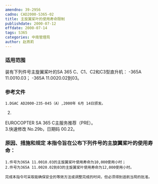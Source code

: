 ```yaml
---
amendno: 39-2956  
cadno: CAD2000-S365-02  
title: 主旋翼桨叶的使用寿命限制  
publishdate: 2000-07-12  
effdate: 2000-07-14  
tags: S365  
categories: 中南管理局  
author: 赵燕莉  
---
```

  
### 适用范围  
装有下列件号主旋翼桨叶的SA 365 C、C1、C2和C3型直升机： -365A 11.0010.03； -365A 11.0020.02到03。  
  
<!--more-->  
### 参考文件  
    1.DGAC AD2000-235-045（A）,2000年 6月 14日颁发。  
2.  
EUROCOPTER SA 365 C主服务推荐（PRE）。  
    3.快速修改 No.29b，日期码 00.22。  
  
### 原因、措施和规定 本指令旨在公布下列件号的主旋翼桨叶的使用寿命：  
    1.件号为365A 11.0010.03的主旋翼桨叶使用寿命为10,000使用小时；  
    2.件号为365A 11.0020.02到03的主旋翼桨叶使用寿命为12,000使用小时。  
  
    完成本指令可采取能确保安全的等效方法或调整完成的时间，但必须得到适航当局的批准。  
